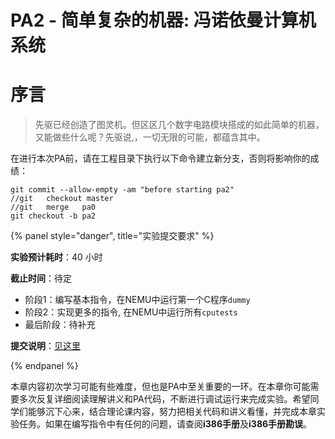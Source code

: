# PA2 - 简单复杂的机器: 冯诺依曼计算机系统

# 序言

> 先驱已经创造了图灵机。但区区几个数字电路模块搭成的如此简单的机器，又能做些什么呢？先驱说,，一切无限的可能，都蕴含其中。



在进行本次PA前，请在工程目录下执行以下命令建立新分支，否则将影响你的成绩：

```
git	commit --allow-empty -am "before starting pa2" 
//git	checkout master 
//git	merge	pa0 
git	checkout -b	pa2
```

 

{% panel style="danger", title="实验提交要求" %}

**实验预计耗时**：40 小时

**截止时间**：待定

- 阶段1：编写基本指令，在NEMU中运行第一个C程序`dummy`
- 阶段2：实现更多的指令, 在NEMU中运行所有`cputests`
- 最后阶段：待补充

**提交说明**：[见这里](https://www.jinhangdev.cn/ics/text/others/submit-requirement.html)

{% endpanel %}



本章内容初次学习可能有些难度，但也是PA中至关重要的一环。在本章你可能需要多次反复详细阅读理解讲义和PA代码，不断进行调试运行来完成实验。希望同学们能够沉下心来，结合理论课内容，努力把相关代码和讲义看懂，并完成本章实验任务。如果在编写指令中有任何的问题，请查阅**i386手册**及**i386手册勘误**。



